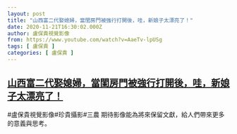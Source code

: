 ```yaml
---
layout: post
title: "山西富二代娶媳婦，當閨房門被強行打開後，哇，新娘子太漂亮了！"
date: 2020-11-21T16:30:02.000Z
author: 盧保貴視覺影像
from: https://www.youtube.com/watch?v=AaeTv-lpUSg
tags: [ 盧保貴 ]
categories: [ 盧保貴 ]
---
```

<!--1605976202000-->
[山西富二代娶媳婦，當閨房門被強行打開後，哇，新娘子太漂亮了！](https://www.youtube.com/watch?v=AaeTv-lpUSg)
------

<div>
#盧保貴視覺影像#珍貴攝影#三農 期待影像能為將來保留文獻，給人們帶來更多的意義與思考。
</div>
